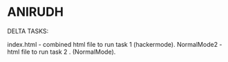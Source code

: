 # ANIRUDH
DELTA TASKS:


index.html - combined html file to run task 1 (hackermode).
NormalMode2 - html file to run task 2 . (NormalMode).
